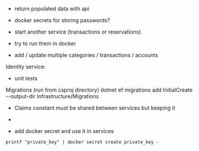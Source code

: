 * return populated data with api
* docker secrets for storing passwords?
* start another service (transactions or reservations)
* try to run them in docker 


* add / update multiple categories / transactions / accounts

Identity service:
* unit tests


Migrations (run from csproj directory)
dotnet ef migrations add InitialCreate --output-dir Infrastructure/Migrations 


* Claims constant must be shared between services but keeping it 
* 

* add docker secret and use it in services

```
printf "private_key" | docker secret create private_key -
```
 

